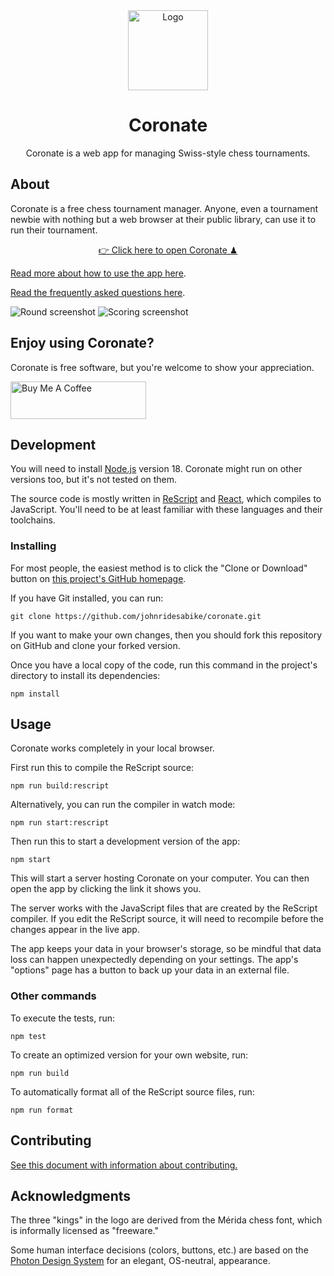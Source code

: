 <div align="center">
<img alt="Logo" src="graphics/logo.svg" height="128" width="128" />
<h1>Coronate</h1>
<p>Coronate is a web app for managing Swiss-style chess tournaments.</p>
</div>

## About

Coronate is a free chess tournament manager. Anyone, even a tournament newbie
with nothing but a web browser at their public library, can use it to run their
tournament.

<p align="center"><a href="https://coronate.netlify.app/">👉 Click here to open Coronate ♟</a></p>

[Read more about how to use the app here](https://johnridesa.bike/software/coronate/).

[Read the frequently asked questions here](./docs/faq.md).

![Round screenshot](./screenshot-round.png)
![Scoring screenshot](./screenshot-score-detail.png)

## Enjoy using Coronate?

Coronate is free software, but you're welcome to show your appreciation.

<a href=https://www.buymeacoffee.com/johnridesabike target=_blank>
  <img
    src=https://cdn.buymeacoffee.com/buttons/v2/default-yellow.png
    alt="Buy Me A Coffee"
    height=60
    width=217
    style="height: 60px !important;width: 217px !important;"
  />
</a>

## Development

You will need to install [Node.js] version 18. Coronate might run on other
versions too, but it's not tested on them.

[node.js]: https://nodejs.org/

The source code is mostly written in [ReScript] and [React], which compiles to
JavaScript. You'll need to be at least familiar with these languages and their
toolchains.

[rescript]: https://rescript-lang.org/

[react]: [https://reactjs.org/]

### Installing

For most people, the easiest method is to click the "Clone or Download" button
on [this project's GitHub homepage](https://github.com/johnridesabike/coronate).

If you have Git installed, you can run:

```
git clone https://github.com/johnridesabike/coronate.git
```

If you want to make your own changes, then you should fork this repository on
GitHub and clone your forked version.

Once you have a local copy of the code, run this command in the project's
directory to install its dependencies:

```
npm install
```

## Usage

Coronate works completely in your local browser.

First run this to compile the ReScript source:

```
npm run build:rescript
```

Alternatively, you can run the compiler in watch mode:

```
npm run start:rescript
```

Then run this to start a development version of the app:

```
npm start
```

This will start a server hosting Coronate on your computer. You can then open
the app by clicking the link it shows you.

The server works with the JavaScript files that are created by the ReScript
compiler. If you edit the ReScript source, it will need to recompile before the
changes appear in the live app.

The app keeps your data in your browser's storage, so be mindful that data loss
can happen unexpectedly depending on your settings. The app's "options" page has
a button to back up your data in an external file.

### Other commands

To execute the tests, run:

```
npm test
```

To create an optimized version for your own website, run:

```
npm run build
```

To automatically format all of the ReScript source files, run:

```
npm run format
```

## Contributing

[See this document with information about contributing.](CONTRIBUTING.md)

## Acknowledgments

The three "kings" in the logo are derived from the Mérida chess font, which is
informally licensed as "freeware."

Some human interface decisions (colors, buttons, etc.) are based on the
[Photon Design System](https://design.firefox.com/photon/) for an elegant,
OS-neutral, appearance.
